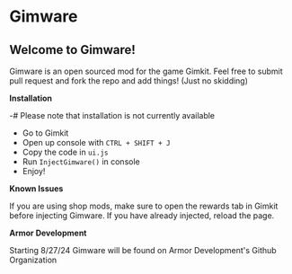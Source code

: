 # Gimware

## Welcome to Gimware!

Gimware is an open sourced mod for the game Gimkit. Feel free to submit pull request and fork the repo and add things! (Just no skidding)

**Installation**

-# Please note that installation is not currently available

- Go to Gimkit
- Open up console with ```CTRL + SHIFT + J```
- Copy the code in ```ui.js```
- Run ```InjectGimware()``` in console
- Enjoy!

**Known Issues**

If you are using shop mods, make sure to open the rewards tab in Gimkit before injecting Gimware. If you have already injected, reload  the page. 

**Armor Development**

Starting 8/27/24 Gimware will be found on Armor Development's Github Organization